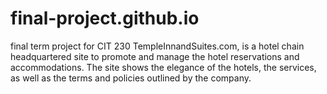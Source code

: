 # final-project.github.io

final term project for CIT 230
TempleInnandSuites.com, is a hotel chain headquartered site to promote and manage the hotel reservations and accommodations. The site shows the elegance of the hotels, the services, as well as the terms and policies outlined by the company.
